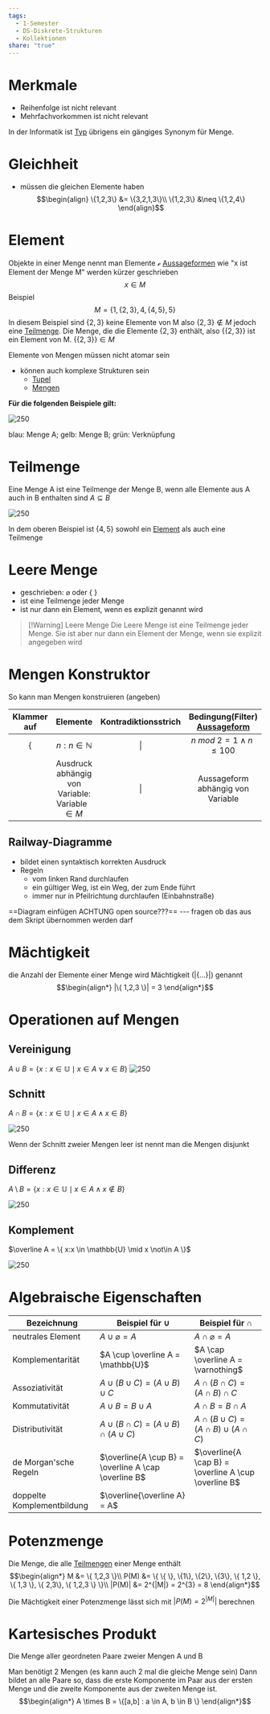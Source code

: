 ```yaml
---
tags:
  - 1-Semester
  - DS-Diskrete-Strukturen
  - Kollektionen
share: "true"
---
```

# Merkmale
- Reihenfolge ist nicht relevant
- Mehrfachvorkommen ist nicht relevant

In der Informatik ist [Typ](Typ.md#) übrigens ein gängiges Synonym für Menge.
 
# Gleichheit
- müssen die gleichen Elemente haben
$$\begin{align}
\{1,2,3\} &= \{3,2,1,3\}\\
\{1,2,3\} &\neq \{1,2,4\}
\end{align}$$

# Element
Objekte in einer Menge nennt man Elemente $\mathcal{e}$ 
[Aussageformen](../Aussagenlogik/Aussagen-und-Aussageformen.md#aussageformen) wie "x ist Element der Menge M" werden kürzer geschrieben $$x \in M$$
Beispiel
$$M = \{1, \{ 2,3\}, 4, \{ 4,5\}, 5 \}$$
In diesem Beispiel sind $\{2,3\}$ keine Elemente von M also $\{ 2,3 \} \not\in M$ jedoch eine [Teilmenge](Mengen.md#teilmenge). Die Menge, die die Elemente $\{2,3\}$ enthält, also $\{ \{ 2,3 \} \}$ ist ein Element von M. $\{ \{ 2,3 \} \} \in M$ 

Elemente von Mengen müssen nicht atomar sein
- können auch komplexe Strukturen sein
	- [Tupel](./Tupel.md#)
	- [Mengen](Mengen.md#)

**Für die folgenden Beispiele gilt:** 

![250](./images/mengen.png#)

blau: Menge A;
gelb: Menge B;
grün: Verknüpfung
# Teilmenge
Eine Menge A ist eine Teilmenge der Menge B, wenn alle Elemente aus A auch in B enthalten sind $A \subseteq B$

![250](./images/teilmenge.png#)

In dem oberen Beispiel ist $\{ 4,5\}$ sowohl ein [Element](Mengen.md#element) als auch eine Teilmenge

# Leere Menge
- geschrieben: $\varnothing$ oder { }
- ist eine Teilmenge jeder Menge
- ist nur dann ein Element, wenn es explizit genannt wird


> [!Warning] Leere Menge
> Die Leere Menge ist eine Teilmenge jeder Menge. Sie ist aber nur dann ein Element der Menge, wenn sie explizit angegeben wird

# Mengen Konstruktor

So kann man Mengen konstruieren (angeben)

| Klammer auf |                     Elemente                     | Kontradiktionsstrich | Bedingung(Filter) [Aussageform](../Aussagenlogik/Aussagen-und-Aussageformen.md#aussagen) | Klammer zu |
|:-----------:|:------------------------------------------------:|:--------------------:|:--------------------------------------------------------------------:|:----------:|
|      {      |              $n : n \in \mathbb{N}$              |          \|          |                   $n\ mod\ 2 = 1 \land n \leq 100$                   |     }      |
|             | Ausdruck abhängig von Variable: Variable $\in M$ |          \|          |                  Aussageform abhängig von Variable                   |            |

## Railway-Diagramme
- bildet einen syntaktisch korrekten Ausdruck
- Regeln
	- vom linken Rand durchlaufen
	- ein gültiger Weg, ist ein Weg, der zum Ende führt
	- immer nur in Pfeilrichtung durchlaufen (Einbahnstraße)

==Diagram einfügen ACHTUNG open source???== --- fragen ob das aus dem Skript übernommen werden darf

# Mächtigkeit
die Anzahl der Elemente einer Menge wird Mächtigkeit ($|\{...\} |$) genannt
$$\begin{align*}
	|\{ 1,2,3 \}| = 3
\end{align*}$$
# Operationen auf Mengen

## Vereinigung

$A \cup B = \{ x:x \in \mathbb{U} \mid x \in A \lor x \in B \}$
![250](./images/vereinigung.png#)
## Schnitt

$A \cap B = \{ x:x \in \mathbb{U} \mid x \in A \land x \in B \}$

![250](./images/schnittmenge.png#)

Wenn der Schnitt zweier Mengen leer ist nennt man die Mengen disjunkt

## Differenz

$A \setminus B = \{ x:x \in \mathbb{U} \mid x \in A \land x \not\in B \}$

![250](./images/differenz.png#)

## Komplement

$\overline A = \{ x:x \in \mathbb{U} \mid x \not\in A \}$

![250](./images/komplement.png#)

# Algebraische Eigenschaften

| Bezeichnung                | Beispiel für $\cup$                                  | Beispiel für $\cap$                                  |
| -------------------------- | ---------------------------------------------------- | ---------------------------------------------------- |
| neutrales Element          | $A \cup \varnothing = A$                             | $A \cap \varnothing = A$                             |
| Komplementarität           | $A \cup \overline A = \mathbb{U}$                    | $A \cap \overline A = \varnothing$                   |
| Assoziativität             | $A \cup (B \cup C) = (A \cup B) \cup C$              | $A \cap (B \cap C) = (A \cap B) \cap C$              |
| Kommutativität             | $A \cup B = B \cup A$                                | $A \cap B = B \cap A$                                |
| Distributivität            | $A \cup (B \cap C) = (A \cup B) \cap (A \cup C)$     | $A \cap (B \cup C) = (A \cap B) \cup (A \cap C)$     |
| de Morgan'sche Regeln      | $\overline{A \cup B} = \overline A \cap \overline B$ | $\overline{A \cap B} = \overline A \cup \overline B$ |
| doppelte Komplementbildung | $\overline{\overline A} = A$                         |                                                      |

# Potenzmenge

Die Menge, die alle [Teilmengen](Mengen.md.md#teilmenge) einer Menge enthält
$$\begin{align*}
	M &= \{ 1,2,3 \}\\
	P(M) &= \{ \{ \}, \{1\}, \{2\}, \{3\}, \{ 1,2 \}, \{ 1,3 \}, \{ 2,3\}, \{ 1,2,3 \} \}\\
	|P(M)| &= 2^{|M|} = 2^{3} = 8
\end{align*}$$

Die Mächtigkeit einer Potenzmenge lässt sich mit $|P(M)= 2^{|M|} |$ berechnen

# Kartesisches Produkt

Die Menge aller geordneten Paare zweier Mengen A und B

Man benötigt 2 Mengen (es kann auch 2 mal die gleiche Menge sein)
Dann bildet an alle Paare so, dass die erste Komponente im Paar aus der ersten Menge und die zweite Komponente aus der zweiten Menge ist.
$$\begin{align*}
	A \times B = \{[a,b] : a \in A, b \in B \}
\end{align*}$$

